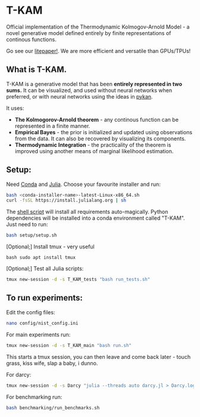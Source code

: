 # T-KAM
Official implementation of the Thermodynamic Kolmogov-Arnold Model - a novel generative model defined entirely by finite representations of continous functions.

Go see our [litepaper!](https://exalaboratories.com/litepaper). We are more efficient and versatile than GPUs/TPUs!

## What is T-KAM.

T-KAM is a generative model that has been **entirely represented in two sums.** It can be visualized, and used without neural networks when preferred, or with neural networks using the ideas in [pykan](https://github.com/KindXiaoming/pykan). 

It uses:

- **The Kolmogorov-Arnold theorem** - any continous function can be represented in a finite manner.
- **Empirical Bayes** - the prior is initialized and updated using observations from the data. It can also be recovered by visualizing its components.
- **Thermodynamic Integration** - the practicality of the theorem is improved using another means of marginal likelihood estimation.

## Setup:

Need [Conda](https://docs.conda.io/projects/conda/en/latest/user-guide/install/index.html) and [Julia](https://github.com/JuliaLang/juliaup). Choose your favourite installer and run: 

```bash
bash <conda-installer-name>-latest-Linux-x86_64.sh
curl -fsSL https://install.julialang.org | sh
```

The [shell script](setup/setup.sh) will install all requirements auto-magically. Python dependencies will be installed into a conda environment called "T-KAM". Just need to run:

```bash
bash setup/setup.sh
```
[Optional;] Install tmux - very useful

```
bash sudo apt install tmux
```

[Optional;] Test all Julia scripts:

```bash
tmux new-session -d -s T_KAM_tests "bash run_tests.sh"
```

## To run experiments:

Edit the config files:

```bash
nano config/nist_config.ini
```

For main experiments run:

```bash
tmux new-session -d -s T_KAM_main "bash run.sh"
```

This starts a tmux session, you can then leave and come back later - touch grass, kiss wife, slap a baby, i dunno.

For darcy:
```bash
tmux new-session -d -s Darcy "julia --threads auto darcy.jl > Darcy.log 2>&1"
```

For benchmarking run:

```bash
bash benchmarking/run_benchmarks.sh
```



